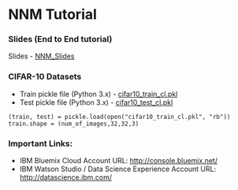 # NNM Tutorial

### Slides (End to End tutorial)

Slides - [NNM_Slides](https://github.com/akset8/NNM_tutorial/raw/master/NNM_Watson_Studio_akshay.pptx)

### CIFAR-10 Datasets

* Train pickle file (Python 3.x) - [cifar10_train_cl.pkl](https://github.com/akset8/NNM_tutorial/raw/master/Tutorial_Data/cifar10_train_cl_py3.pkl)
* Test pickle file (Python 3.x) - [cifar10_test_cl.pkl](https://github.com/akset8/NNM_tutorial/raw/master/Tutorial_Data/cifar10_test_cl_py3.pkl)

```
(train, test) = pickle.load(open("cifar10_train_cl.pkl", "rb"))
train.shape = (num_of_images,32,32,3)
```

### Important Links:

* IBM Bluemix Cloud Account URL: http://console.bluemix.net/
* IBM Watson Studio / Data Science Experience Account URL: http://datascience.ibm.com/


